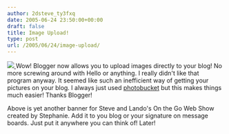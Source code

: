 ```yaml
---
author: 2dsteve_ty3fxq
date: 2005-06-24 23:50:00+00:00
draft: false
title: Image Upload!
type: post
url: /2005/06/24/image-upload/
---
```


[![](http://photos1.blogger.com/blogger/7719/539/320/banner3.jpg)
](http://photos1.blogger.com/blogger/7719/539/1600/banner3.jpg)
Wow! Blogger now allows you to upload images directly to your blog! No more screwing around with Hello or anything. I really didn't like that program anyway. It seemed like such an inefficient way of getting your pictures on your blog. I always just used [photobucket](http://www.photobucket.com) but this makes things much easier! Thanks Blogger!

Above is yet another banner for Steve and Lando's On the Go Web Show created by Stephanie. Add it to you blog or your signature on message boards. Just put it anywhere you can think of! Later!
